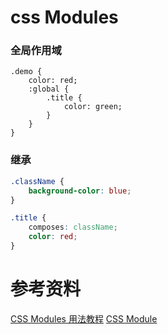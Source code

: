 # css Modules

### 全局作用域

```less
.demo {
    color: red;
    :global {
        .title {
            color: green;
        }
    }
}
```

### 继承

```css
.className {
    background-color: blue;
}

.title {
    composes: className;
    color: red;
}
```

# 参考资料

[CSS Modules 用法教程](https://www.ruanyifeng.com/blog/2016/06/css_modules.html)
[CSS Module](https://www.jianshu.com/p/35da48b0e5ed)
